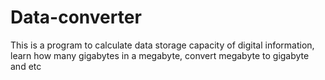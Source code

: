 # Data-converter
This  is a program to calculate data storage capacity of digital information, learn how many gigabytes in a megabyte, convert megabyte to gigabyte and etc
